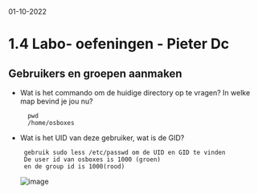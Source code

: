 01-10-2022

# 1.4 Labo- oefeningen - Pieter Dc

## Gebruikers en groepen aanmaken

- Wat is het commando om de huidige directory op te vragen? In welke map bevind je jou nu?

        pwd
        /home/osboxes

- Wat is het UID van deze gebruiker, wat is de GID?

       gebruik sudo less /etc/passwd om de UID en GID te vinden
       De user id van osboxes is 1000 (groen)
       en de group id is 1000(rood)
    ![image](https://user-images.githubusercontent.com/100133263/193402681-5350636c-1499-42b9-8fdb-13503ae314cc.png)




